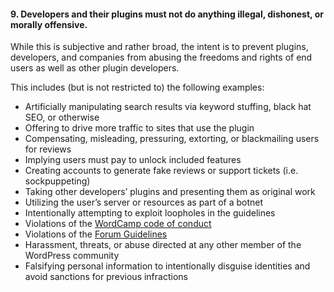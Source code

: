 <h4>9. Developers and their plugins must not do anything illegal, dishonest, or morally offensive.</h4>

While this is subjective and rather broad, the intent is to prevent plugins, developers, and companies from abusing the freedoms and rights of end users as well as other plugin developers.

This includes (but is not restricted to) the following examples:

* Artificially manipulating search results via keyword stuffing, black hat SEO, or otherwise
* Offering to drive more traffic to sites that use the plugin
* Compensating, misleading, pressuring, extorting, or blackmailing users for reviews
* Implying users must pay to unlock included features
* Creating accounts to generate fake reviews or support tickets (i.e. sockpuppeting)
* Taking other developers’ plugins and presenting them as original work
* Utilizing the user’s server or resources as part of a botnet
* Intentionally attempting to exploit loopholes in the guidelines
* Violations of the [WordCamp code of conduct](https://make.wordpress.org/community/handbook/wordcamp-organizer/planning-details/code-of-conduct/) 
* Violations of the [Forum Guidelines](https://wordpress.org/support/guidelines/)
* Harassment, threats, or abuse directed at any other member of the WordPress community
* Falsifying personal information to intentionally disguise identities and avoid sanctions for previous infractions
